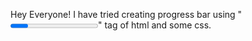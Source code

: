 Hey Everyone! I have tried creating progress bar using "<progress></progress>" tag of html and some css.
